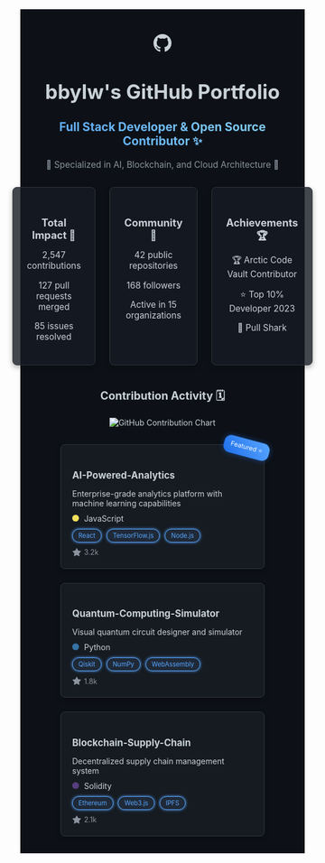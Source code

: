 <div style="background-color: #0d1117; color: #c9d1d9; padding: 30px;">
  <p align="center">
    <svg class="github-logo" height="32" viewBox="0 0 16 16" width="32" style="fill: #c9d1d9; transition: transform 0.3s ease;">
        <path fill-rule="evenodd" d="M8 0C3.58 0 0 3.58 0 8c0 3.54 2.29 6.53 5.47 7.59.4.07.55-.17.55-.38 0-.19-.01-.82-.01-1.49-2.01.37-2.53-.49-2.69-.94-.09-.23-.48-.94-.82-1.13-.28-.15-.68-.52-.01-.53.63-.01 1.08.58 1.23.82.72 1.21 1.87.87 2.33.66.07-.52.28-.87.51-1.07-1.78-.2-3.64-.89-3.64-3.95 0-.87.31-1.59.82-2.15-.08-.2-.36-1.02.08-2.12 0 0 .67-.21 2.2.82.64-.18 1.32-.27 2-.27.68 0 1.36.09 2 .27 1.53-1.04 2.2-.82 2.2-.82.44 1.1.16 1.92.08 2.12.51.56.82 1.27.82 2.15 0 3.07-1.87 3.75-3.65 3.95.29.25.54.73.54 1.48 0 1.07-.01 1.93-.01 2.2 0 .21.15.46.55.38A8.013 8.013 0 0016 8c0-4.42-3.58-8-8-8z"></path>
    </svg>
  </p>
  <h1 align="center" style="font-size: 2.5em; margin-bottom: 15px;">bbylw's GitHub Portfolio</h1>
  <h2 align="center" style="background: linear-gradient(45deg, #58a6ff, #88d1f1); -webkit-background-clip: text; -webkit-text-fill-color: transparent; font-size: 1.5em; margin-bottom: 20px;">
      Full Stack Developer & Open Source Contributor ✨
  </h2>
    <p align="center" style="color: #8b949e; font-size: 1.1em; margin-bottom: 30px;">🌟 Specialized in AI, Blockchain, and Cloud Architecture 🌟</p>
  <div style="display: flex; justify-content: center; gap: 25px; margin-bottom: 40px;">
      <div style="background: rgba(22, 27, 34, 0.8); border: 1px solid #30363d; border-radius: 8px; padding: 25px; text-align: center; box-shadow: 0 4px 10px rgba(0, 0, 0, 0.3); transition: transform 0.3s ease, box-shadow 0.3s ease; width: 280px; cursor:pointer;"
          onmouseover="this.style.transform='translateY(-5px)'; this.style.boxShadow='0 8px 20px rgba(0, 0, 0, 0.4)';"
          onmouseout="this.style.transform='translateY(0)'; this.style.boxShadow='0 4px 10px rgba(0, 0, 0, 0.3)';"
           >
          <h3 style="font-size: 1.3em; margin-bottom: 10px;">Total Impact 🚀</h3>
          <p style="font-size: 1.1em;">2,547 contributions</p>
          <p style="font-size: 1.1em;">127 pull requests merged</p>
          <p style="font-size: 1.1em;">85 issues resolved</p>
      </div>
      <div style="background: rgba(22, 27, 34, 0.8); border: 1px solid #30363d; border-radius: 8px; padding: 25px; text-align: center; box-shadow: 0 4px 10px rgba(0, 0, 0, 0.3); transition: transform 0.3s ease, box-shadow 0.3s ease; width: 280px; cursor:pointer;"
           onmouseover="this.style.transform='translateY(-5px)'; this.style.boxShadow='0 8px 20px rgba(0, 0, 0, 0.4)';"
           onmouseout="this.style.transform='translateY(0)'; this.style.boxShadow='0 4px 10px rgba(0, 0, 0, 0.3)';"
            >
          <h3 style="font-size: 1.3em; margin-bottom: 10px;">Community 👥</h3>
          <p style="font-size: 1.1em;">42 public repositories</p>
          <p style="font-size: 1.1em;">168 followers</p>
          <p style="font-size: 1.1em;">Active in 15 organizations</p>
      </div>
      <div style="background: rgba(22, 27, 34, 0.8); border: 1px solid #30363d; border-radius: 8px; padding: 25px; text-align: center; box-shadow: 0 4px 10px rgba(0, 0, 0, 0.3); transition: transform 0.3s ease, box-shadow 0.3s ease; width: 280px; cursor:pointer;"
           onmouseover="this.style.transform='translateY(-5px)'; this.style.boxShadow='0 8px 20px rgba(0, 0, 0, 0.4)';"
           onmouseout="this.style.transform='translateY(0)'; this.style.boxShadow='0 4px 10px rgba(0, 0, 0, 0.3)';"
           >
          <h3 style="font-size: 1.3em; margin-bottom: 10px;">Achievements 🏆</h3>
          <p style="font-size: 1.1em;">🏆 Arctic Code Vault Contributor</p>
          <p style="font-size: 1.1em;">⭐ Top 10% Developer 2023</p>
          <p style="font-size: 1.1em;">🎯 Pull Shark</p>
      </div>
  </div>
   <h3 align="center" style="font-size: 1.4em; margin-bottom: 20px;">Contribution Activity 🗓️</h3>
      <p align="center"><img src="https://ghchart.rshah.org/bbylw" alt="GitHub Contribution Chart" style="max-width: 100%;" /></p>
  <div style="display: flex; flex-wrap: wrap; justify-content: center; gap: 25px; margin-top: 30px;">
        <div style="background: #161b22; border: 1px solid #30363d; border-radius: 8px; padding: 20px; width: 320px; box-shadow: 0 4px 10px rgba(0, 0, 0, 0.2); transition: transform 0.3s ease, box-shadow 0.3s ease; position: relative; cursor:pointer;"
            onmouseover="this.style.transform='translateY(-5px) scale(1.02)'; this.style.boxShadow='0 8px 20px rgba(0, 0, 0, 0.3)';"
            onmouseout="this.style.transform='translateY(0) scale(1)'; this.style.boxShadow='0 4px 10px rgba(0, 0, 0, 0.2)';"
             >
            <div style="position: absolute; top: -10px; right: -10px; background: linear-gradient(45deg, #1f6feb, #58a6ff); color: white; padding: 6px 12px; border-radius: 12px; font-size: 0.8em; transform: rotate(15deg); box-shadow: 0 0 10px rgba(31, 111, 235, 0.5);">Featured ⭐️</div>
            <h3 style="font-size: 1.2em; margin-bottom: 10px;">AI-Powered-Analytics</h3>
            <p style="font-size: 1em; margin-bottom: 10px;">Enterprise-grade analytics platform with machine learning capabilities</p>
            <div>
                <span style="display: inline-block; width: 12px; height: 12px; border-radius: 50%; margin-right: 5px; background: #f1e05a;"></span>
                JavaScript
            </div>
            <div style="margin-top: 10px;">
                <span style="background: #1f2937; padding: 4px 10px; border-radius: 14px; font-size: 0.8em; color: #58a6ff; border: 1px solid #30363d; border: 1px solid #58a6ff; box-shadow: 0 0 5px #58a6ff; margin-right:5px; display:inline-block;">React</span>
                <span style="background: #1f2937; padding: 4px 10px; border-radius: 14px; font-size: 0.8em; color: #58a6ff; border: 1px solid #30363d; border: 1px solid #58a6ff; box-shadow: 0 0 5px #58a6ff; margin-right:5px; display:inline-block;">TensorFlow.js</span>
                <span style="background: #1f2937; padding: 4px 10px; border-radius: 14px; font-size: 0.8em; color: #58a6ff; border: 1px solid #30363d; border: 1px solid #58a6ff; box-shadow: 0 0 5px #58a6ff; margin-right:5px; display:inline-block;">Node.js</span>
            </div>
            <div style="display: flex; align-items: center; color: #8b949e; margin-top: 10px; font-size:0.9em;">
                <svg style="fill: #8b949e; margin-right: 5px;" height="16" viewBox="0 0 16 16" width="16">
                    <path fill-rule="evenodd" d="M8 .25a.75.75 0 01.673.418l1.882 3.815 4.21.612a.75.75 0 01.416 1.279l-3.046 2.97.719 4.192a.75.75 0 01-1.088.791L8 12.347l-3.766 1.98a.75.75 0 01-1.088-.79l.72-4.194L.818 6.374a.75.75 0 01.416-1.28l4.21-.611L7.327.668A.75.75 0 018 .25z"></path>
                </svg>
                3.2k
            </div>
        </div>
        <div style="background: #161b22; border: 1px solid #30363d; border-radius: 8px; padding: 20px; width: 320px; box-shadow: 0 4px 10px rgba(0, 0, 0, 0.2); transition: transform 0.3s ease, box-shadow 0.3s ease; cursor:pointer;"
            onmouseover="this.style.transform='translateY(-5px) scale(1.02)'; this.style.boxShadow='0 8px 20px rgba(0, 0, 0, 0.3)';"
            onmouseout="this.style.transform='translateY(0) scale(1)'; this.style.boxShadow='0 4px 10px rgba(0, 0, 0, 0.2)';"
             >
            <h3 style="font-size: 1.2em; margin-bottom: 10px;">Quantum-Computing-Simulator</h3>
            <p style="font-size: 1em; margin-bottom: 10px;">Visual quantum circuit designer and simulator</p>
            <div>
                <span style="display: inline-block; width: 12px; height: 12px; border-radius: 50%; margin-right: 5px; background: #3572A5;"></span>
                Python
            </div>
            <div style="margin-top: 10px;">
                <span style="background: #1f2937; padding: 4px 10px; border-radius: 14px; font-size: 0.8em; color: #58a6ff; border: 1px solid #30363d; border: 1px solid #58a6ff; box-shadow: 0 0 5px #58a6ff; margin-right:5px; display:inline-block;">Qiskit</span>
                <span style="background: #1f2937; padding: 4px 10px; border-radius: 14px; font-size: 0.8em; color: #58a6ff; border: 1px solid #30363d; border: 1px solid #58a6ff; box-shadow: 0 0 5px #58a6ff; margin-right:5px; display:inline-block;">NumPy</span>
                <span style="background: #1f2937; padding: 4px 10px; border-radius: 14px; font-size: 0.8em; color: #58a6ff; border: 1px solid #30363d; border: 1px solid #58a6ff; box-shadow: 0 0 5px #58a6ff; margin-right:5px; display:inline-block;">WebAssembly</span>
            </div>
             <div style="display: flex; align-items: center; color: #8b949e; margin-top: 10px; font-size:0.9em;">
                <svg style="fill: #8b949e; margin-right: 5px;" height="16" viewBox="0 0 16 16" width="16">
                    <path fill-rule="evenodd" d="M8 .25a.75.75 0 01.673.418l1.882 3.815 4.21.612a.75.75 0 01.416 1.279l-3.046 2.97.719 4.192a.75.75 0 01-1.088.791L8 12.347l-3.766 1.98a.75.75 0 01-1.088-.79l.72-4.194L.818 6.374a.75.75 0 01.416-1.28l4.21-.611L7.327.668A.75.75 0 018 .25z"></path>
                </svg>
                1.8k
            </div>
        </div>
         <div style="background: #161b22; border: 1px solid #30363d; border-radius: 8px; padding: 20px; width: 320px; box-shadow: 0 4px 10px rgba(0, 0, 0, 0.2); transition: transform 0.3s ease, box-shadow 0.3s ease; cursor:pointer;"
            onmouseover="this.style.transform='translateY(-5px) scale(1.02)'; this.style.boxShadow='0 8px 20px rgba(0, 0, 0, 0.3)';"
            onmouseout="this.style.transform='translateY(0) scale(1)'; this.style.boxShadow='0 4px 10px rgba(0, 0, 0, 0.2)';"
             >
              <h3 style="font-size: 1.2em; margin-bottom: 10px;">Blockchain-Supply-Chain</h3>
              <p style="font-size: 1em; margin-bottom: 10px;">Decentralized supply chain management system</p>
              <div>
                  <span style="display: inline-block; width: 12px; height: 12px; border-radius: 50%; margin-right: 5px; background: #563d7c;"></span>
                  Solidity
              </div>
              <div style="margin-top: 10px;">
                  <span style="background: #1f2937; padding: 4px 10px; border-radius: 14px; font-size: 0.8em; color: #58a6ff; border: 1px solid #30363d; border: 1px solid #58a6ff; box-shadow: 0 0 5px #58a6ff; margin-right:5px; display:inline-block;">Ethereum</span>
                  <span style="background: #1f2937; padding: 4px 10px; border-radius: 14px; font-size: 0.8em; color: #58a6ff; border: 1px solid #30363d; border: 1px solid #58a6ff; box-shadow: 0 0 5px #58a6ff; margin-right:5px; display:inline-block;">Web3.js</span>
                  <span style="background: #1f2937; padding: 4px 10px; border-radius: 14px; font-size: 0.8em; color: #58a6ff; border: 1px solid #30363d; border: 1px solid #58a6ff; box-shadow: 0 0 5px #58a6ff; margin-right:5px; display:inline-block;">IPFS</span>
              </div>
               <div style="display: flex; align-items: center; color: #8b949e; margin-top: 10px; font-size:0.9em;">
                <svg style="fill: #8b949e; margin-right: 5px;" height="16" viewBox="0 0 16 16" width="16">
                    <path fill-rule="evenodd" d="M8 .25a.75.75 0 01.673.418l1.882 3.815 4.21.612a.75.75 0 01.416 1.279l-3.046 2.97.719 4.192a.75.75 0 01-1.088.791L8 12.347l-3.766 1.98a.75.75 0 01-1.088-.79l.72-4.194L.818 6.374a.75.75 0 01.416-1.28l4.21-.611L7.327.668A.75.75 0 018 .25z"></path>
                </svg>
                2.1k
            </div>
        </div>
  </div>
</div>

